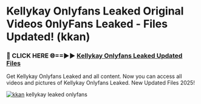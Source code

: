 # Kellykay Onlyfans Leaked Original Videos 0nlyFans Leaked - Files Updated! (kkan)

<h3>🔴 CLICK HERE 🌐==►► <a href="https://tinyurl.com/2jnfzry5" rel="nofollow">Kellykay Onlyfans Leaked Updated Files</a></h3>

Get Kellykay Onlyfans Leaked and all content. Now you can access all videos and pictures of Kellykay Onlyfans Leaked. New Updated Files 2025!

[![kkan](https://i.imgur.com/GyGTBgg.gif)](https://tinyurl.com/2jnfzry5)
kellykay leaked onlyfans